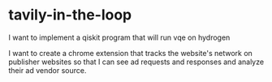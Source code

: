 # tavily-in-the-loop
I want to implement a qiskit program that will run vqe on hydrogen

I want to create a chrome extension that tracks the website's network on publisher websites so that I can see ad requests and responses and analyze their ad vendor source. 